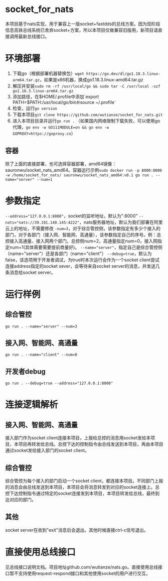 # socket_for_nats
本项目基于nats实现，用于兼容上一版socket+fastdds的总线方案。因为现阶段信息高铁总线系统已舍弃socket+方案，所以本项目仅做兼容旧版用，新项目请直接调用最新总线接口。
# 环境部署
1. 下载go（根据部署机器替换包）`wget https://go.dev/dl/go1.18.3.linux-arm64.tar.gz`，如果是x86机器，换成go1.18.3.linux-amd64.tar.gz
2. 解压并安装`sudo rm -rf /usr/local/go && sudo tar -C /usr/local -xzf go1.18.3.linux-arm64.tar.gz`
3. 添加路径，在$HOME/.profile中添加`export PATH=$PATH:/usr/local/go/bin`并`source ~/.profile`
4. 检查，运行`go version`
5. 下载本项目`git clone https://github.com/wutianze/socket_for_nats.git`
6. 进入本项目目录并运行`go run .` （如果国内网络限制下载失败，可以使用go代理，`go env -w GO111MODULE=on && go env -w GOPROXY=https://goproxy.cn`）
## 容器
除了上面的直接部署，也可选择容器部署，amd64镜像：sauronwu/socket_nats_amd64。容器运行示例`sudo docker run -p 8000:8000 -w /home/socket_for_nats/ sauronwu/socket_nats_amd64:v0.1 go run . --name="server" --num=1`
# 参数指定
`--address="127.0.0.1:8000"`，socket的监听地址，默认为":8000"
`--nats="nats://39.101.140.145:4222"`，nats服务器地址，默认为我们部署在阿里云上的地址，不需要修改
`-num=3`，对于综合管控侧，该参数指定有多少个接入的部门，对于各部门（接入网、智能网、高通量），该参数指定自己的序号。例：总控接入高通量、接入网两个部门，总控侧num=2，高通量指定num=0，接入网指定num=1(具体需要需要提前商量好)。
`--name="server"`，指定自己是综合管控侧（name="server"）还是各部门（name="client"）
`--debug=true`，默认为false，该选项用于开发者调试，为true时本次运行会作为一个socket client尝试连接address指定的socket sever，会等待来自socket server的消息，并发送几条消息给socket server。
# 运行样例
## 综合管控
`go run . --name="server" --num=3`
## 接入网、智能网、高通量
`go run . --name="client" --num=0`
## 开发者debug
`go run . --debug=true --address="127.0.0.1:8000"`
# 连接逻辑解析
## 接入网、智能网、高通量
接入部门作为socket client连接本项目，上报给总控的消息用socket发给本项目，本项目再转发给总线。总控下达的控制指令由总线发送到本项目，再由本项目通过socket发给接入部门的socket client。
## 综合管控
综合管控为每个接入的部门启动一个socket client，都连接本项目。不同部门上报的消息会由总线发送到本项目，本项目会将消息转发到对应的socket连接上。总控下达控制指令通过特定的socket连接发到本项目，本项目转发给总线，最终到达对应的部门。
## 其他
socket server在收到"exit"消息后会退出。其他时候直接ctrl-c信号退出。
# 直接使用总线接口
见总线接口说明文档。项目地址github.com/wutianze/nats.go。直接使用总线接口暂不支持使用request-respond接口和其他使用socket的用户进行交互。
